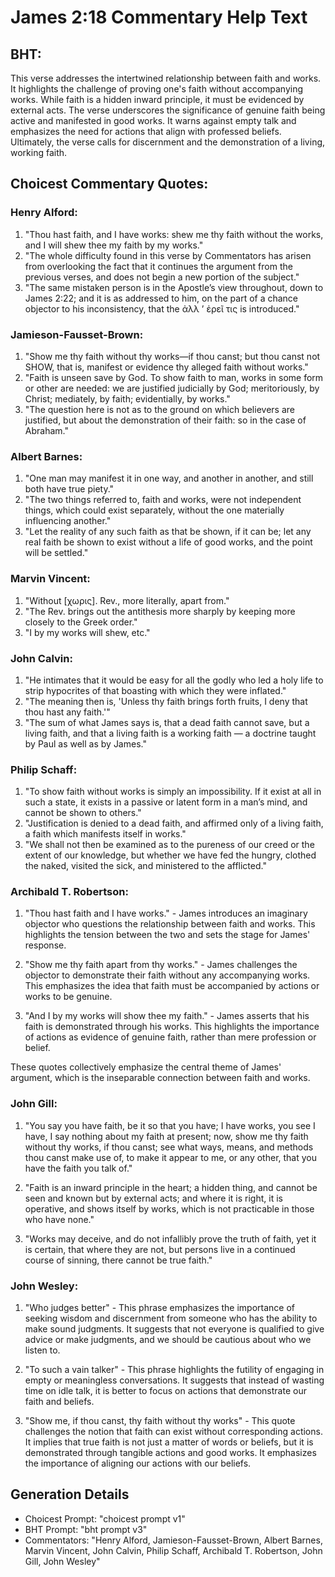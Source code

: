 # James 2:18 Commentary Help Text

## BHT:
This verse addresses the intertwined relationship between faith and works. It highlights the challenge of proving one's faith without accompanying works. While faith is a hidden inward principle, it must be evidenced by external acts. The verse underscores the significance of genuine faith being active and manifested in good works. It warns against empty talk and emphasizes the need for actions that align with professed beliefs. Ultimately, the verse calls for discernment and the demonstration of a living, working faith.

## Choicest Commentary Quotes:
### Henry Alford:
1. "Thou hast faith, and I have works: shew me thy faith without the works, and I will shew thee my faith by my works." 
2. "The whole difficulty found in this verse by Commentators has arisen from overlooking the fact that it continues the argument from the previous verses, and does not begin a new portion of the subject." 
3. "The same mistaken person is in the Apostle’s view throughout, down to James 2:22; and it is as addressed to him, on the part of a chance objector to his inconsistency, that the ἀλλ ʼ ἐρεῖ τις is introduced."

### Jamieson-Fausset-Brown:
1. "Show me thy faith without thy works—if thou canst; but thou canst not SHOW, that is, manifest or evidence thy alleged faith without works."
2. "Faith is unseen save by God. To show faith to man, works in some form or other are needed: we are justified judicially by God; meritoriously, by Christ; mediately, by faith; evidentially, by works."
3. "The question here is not as to the ground on which believers are justified, but about the demonstration of their faith: so in the case of Abraham."

### Albert Barnes:
1. "One man may manifest it in one way, and another in another, and still both have true piety."
2. "The two things referred to, faith and works, were not independent things, which could exist separately, without the one materially influencing another."
3. "Let the reality of any such faith as that be shown, if it can be; let any real faith be shown to exist without a life of good works, and the point will be settled."

### Marvin Vincent:
1. "Without [χωρις]. Rev., more literally, apart from."
2. "The Rev. brings out the antithesis more sharply by keeping more closely to the Greek order."
3. "I by my works will shew, etc."

### John Calvin:
1. "He intimates that it would be easy for all the godly who led a holy life to strip hypocrites of that boasting with which they were inflated."
2. "The meaning then is, 'Unless thy faith brings forth fruits, I deny that thou hast any faith.'"
3. "The sum of what James says is, that a dead faith cannot save, but a living faith, and that a living faith is a working faith — a doctrine taught by Paul as well as by James."

### Philip Schaff:
1. "To show faith without works is simply an impossibility. If it exist at all in such a state, it exists in a passive or latent form in a man’s mind, and cannot be shown to others." 
2. "Justification is denied to a dead faith, and affirmed only of a living faith, a faith which manifests itself in works." 
3. "We shall not then be examined as to the pureness of our creed or the extent of our knowledge, but whether we have fed the hungry, clothed the naked, visited the sick, and ministered to the afflicted."

### Archibald T. Robertson:
1. "Thou hast faith and I have works." - James introduces an imaginary objector who questions the relationship between faith and works. This highlights the tension between the two and sets the stage for James' response.

2. "Show me thy faith apart from thy works." - James challenges the objector to demonstrate their faith without any accompanying works. This emphasizes the idea that faith must be accompanied by actions or works to be genuine.

3. "And I by my works will show thee my faith." - James asserts that his faith is demonstrated through his works. This highlights the importance of actions as evidence of genuine faith, rather than mere profession or belief.

These quotes collectively emphasize the central theme of James' argument, which is the inseparable connection between faith and works.

### John Gill:
1. "You say you have faith, be it so that you have; I have works, you see I have, I say nothing about my faith at present; now, show me thy faith without thy works, if thou canst; see what ways, means, and methods thou canst make use of, to make it appear to me, or any other, that you have the faith you talk of." 

2. "Faith is an inward principle in the heart; a hidden thing, and cannot be seen and known but by external acts; and where it is right, it is operative, and shows itself by works, which is not practicable in those who have none."

3. "Works may deceive, and do not infallibly prove the truth of faith, yet it is certain, that where they are not, but persons live in a continued course of sinning, there cannot be true faith."

### John Wesley:
1. "Who judges better" - This phrase emphasizes the importance of seeking wisdom and discernment from someone who has the ability to make sound judgments. It suggests that not everyone is qualified to give advice or make judgments, and we should be cautious about who we listen to.

2. "To such a vain talker" - This phrase highlights the futility of engaging in empty or meaningless conversations. It suggests that instead of wasting time on idle talk, it is better to focus on actions that demonstrate our faith and beliefs.

3. "Show me, if thou canst, thy faith without thy works" - This quote challenges the notion that faith can exist without corresponding actions. It implies that true faith is not just a matter of words or beliefs, but it is demonstrated through tangible actions and good works. It emphasizes the importance of aligning our actions with our beliefs.


## Generation Details
- Choicest Prompt: "choicest prompt v1"
- BHT Prompt: "bht prompt v3"
- Commentators: "Henry Alford, Jamieson-Fausset-Brown, Albert Barnes, Marvin Vincent, John Calvin, Philip Schaff, Archibald T. Robertson, John Gill, John Wesley"

